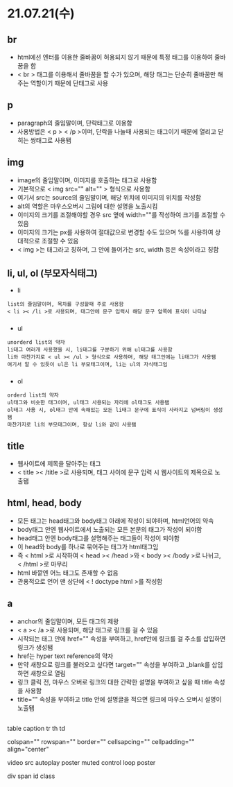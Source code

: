 # 21.07.21(수)
## br
- html에선 엔터를 이용한 줄바꿈이 허용되지 않기 때문에 특정 태그를 이용하여 줄바꿈을 함
- < br > 태그를 이용해서 줄바꿈을 할 수가 있으며, 해당 태그는 단순히 줄바꿈만 해주는 역할이기 때문에 단태그로 사용
###
## p
- paragraph의 줄임말이며, 단락태그로 이용함
- 사용방법은 < p > < /p >이며, 단락을 나눌때 사용되는 태그이기 때문에 열리고 닫히는 쌍태그로 사용됌
###
## img
- image의 줄임말이며, 이미지를 호출하는 태그로 사용함
- 기본적으로 < img src="" alt="" > 형식으로 사용함
- 여기서 src는 source의 줄임말이며, 해당 위치에 이미지의 위치를 작성함
- alt의 역할은 마우스오버시 그림에 대한 설명을 노출시킴
- 이미지의 크기를 조절해야할 경우 src 옆에 width=""를 작성하여 크기를 조절할 수 있음
- 이미지의 크기는 px를 사용하여 절대값으로 변경할 수도 있으며 %를 사용하여 상대적으로 조절할 수 있음
- < img >는 태그라고 칭하며, 그 안에 들어가는 src, width 등은 속성이라고 칭함
###
## li, ul, ol (부모자식태그)
- li
```
list의 줄임말이며, 목차를 구성할때 주로 사용함
< li >< /li >로 사용되며, 태그안에 문구 입력시 해당 문구 앞쪽에 표식이 나타남
```
###
- ul
```
unorderd list의 약자
li태그 여러개 사용했을 시, li태그를 구분하기 위해 ul태그를 사용함
li와 마찬가지로 < ul >< /ul > 형식으로 사용하며, 해당 태그안에는 li태그가 사용됌
여기서 알 수 있듯이 ul은 li 부모태그이며, li는 ul의 자식태그임
```
###
- ol
```
orderd list의 약자
ul태그와 비슷한 태그이며, ul태그 사용되는 자리에 ol태그도 사용됌
ol태그 사용 시, ol태그 안에 속해있는 모든 li태그 문구에 표식이 사라지고 넘버링이 생성됌
마찬가지로 li의 부모태그이며, 항상 li와 같이 사용됌
```
###
## title
- 웹사이트에 제목을 달아주는 태그
- < title >< /title >로 사용되며, 태그 사이에 문구 입력 시 웹사이트의 제목으로 노출됌
###
## html, head, body
- 모든 태그는 head태그와 body태그 아래에 작성이 되야하며, html언어의 약속
- body태그 안엔 웹사이트에서 노출되는 모든 본문의 태그가 작성이 되야함
- head태그 안엔 body태그를 설명해주는 태그들이 작성이 되야함
- 이 head와 body를 하나로 묶어주는 태그가 html태그임
- 즉 < html >로 시작하여 < head >< /head >와 < body >< /body >로 나뉘고, < /html >로 마무리
- html 바깥엔 어느 태그도 존재할 수 없음
- 관용적으로 언어 맨 상단에 < ! doctype html >를 작성함
###
## a
- anchor의 줄임말이며, 모든 태그의 제왕
- < a >< /a >로 사용되며, 해당 태그로 링크를 걸 수 있음
- 시작되는 태그 안에 href="" 속성을 부여하고, href안에 링크를 걸 주소를 삽입하면 링크가 생성됌
- href는 hyper text reference의 약자
- 만약 새창으로 링크를 불러오고 싶다면 target="" 속성을 부여하고 _blank를 삽입하면 새창으로 열림
- 링크 클릭 전, 마우스 오버로 링크의 대한 간략한 설명을 부여하고 싶을 때 title 속성을 사용함
- title="" 속성을 부여하고 title 안에 설명글을 적으면 링크에 마우스 오버시 설명이 노출됌
###
##






table
caption
tr
th
td

colspan=""
rowspan=""
border=""
cellsapcing=""
cellpadding=""
align="center"

video src autoplay poster muted control loop poster

div
span
id
class